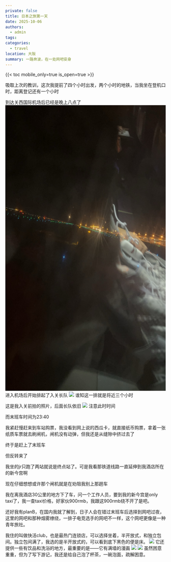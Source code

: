 ```yaml
---
private: false
title: 日本之旅第一天
date: 2025-10-06
authors:
  - admin
tags:
categories:
  - travel
location: 大阪
summary: 一路奔波，在一处网吧安身
---
```

{{< toc mobile_only=true is_open=true >}}

吸取上次的教训，这次我提前了四个小时出发，两个小时的地铁，当我坐在登机口时，距离登记还有一个小时

到达关西国际机场后已经是晚上八点了
![](assets/IMG_2353.jpeg)
进入机场后开始排起了入关长队
![](assets/IMG_2354.jpeg)
谁知这一排就是将近三个小时

这是我入关前拍的照片，后面长队依旧
![](assets/IMG_2358.jpeg)
注意此时时间

而末班车时间为23:40

我紧赶慢赶来到车站购票，我没看到网上说的西瓜卡，就直接纸币购票，拿着一张纸质车票就去刷闸机，闸机没有动弹，但我还是从缝隙中挤过去了

终于是赶上了末班车

但反转来了

我坐的jr只跑了两站就说是终点站了。可是我看那铁道线路一直延伸到我酒店所在的新今宫啊

现在仔细想想或许那个闸机就是在劝阻我别上那趟车

我在离我酒店30公里的地方下了车，问一个工作人员，要到我的新今宫是only taxi了，我一查taxi价格，好家伙900rmb，我跟这900rmb绕不开了是吧。

还好我有planB，在国内我就了解到，日子人会在错过末班车后选择到网吧过夜，这里的网吧和那种烟雾缭绕，一排子电竞选手的网吧不一样，这个网吧更像是一种青年旅社。

我住的叫做快活club，也是最热门连锁店，可以选择坐着，半开放式，和独立包间。独立包间满了，我选的是半开放式的，可以看到底下黑色的便是床。
![](assets/IMG_2372.jpeg)
它还提供一些有饮品和洗浴的地方，最重要的是——它有满墙的漫画
![](assets/IMG_2373.jpeg)
![](assets/IMG_2374.jpeg)
虽然困意重重，但为了写下游记，我还是给自己泡了杯茶，一碗泡面，疏解困意。